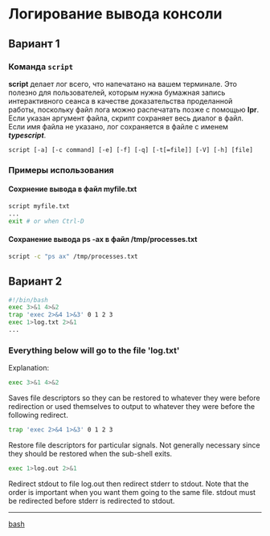 # Логирование вывода консоли
## Вариант 1

### Команда `script`

**script**  делает лог всего, что напечатано на вашем терминале. Это полезно для пользователей, которым нужна бумажная запись интерактивного сеанса в качестве доказательства проделанной работы, поскольку файл лога можно распечатать позже с помощью **lpr**. Если указан аргумент файла, скрипт сохраняет весь диалог в файл. Если имя файла не указано, лог сохраняется в файле с именем ***typescript***.

```
script [-a] [-c command] [-e] [-f] [-q] [-t[=file]] [-V] [-h] [file]
```

### Примеры использования

#### Сохрнение вывода в файл myfile.txt

```bash
script myfile.txt
...
exit # or when Ctrl-D
```

#### Сохранение вывода ps -ax в файл /tmp/processes.txt

```bash
script -c "ps ax" /tmp/processes.txt
```

## Вариант 2

```bash
#!/bin/bash
exec 3>&1 4>&2
trap 'exec 2>&4 1>&3' 0 1 2 3
exec 1>log.txt 2>&1
...
```

### Everything below will go to the file 'log.txt'

Explanation:

```bash
exec 3>&1 4>&2
```

Saves file descriptors so they can be restored to whatever they were before redirection or used themselves to output to whatever they were before the following redirect.

```bash
trap 'exec 2>&4 1>&3' 0 1 2 3
```

Restore file descriptors for particular signals. Not generally necessary since they should be restored when the sub-shell exits.

```bash
exec 1>log.out 2>&1
```

Redirect stdout to file log.out then redirect stderr to stdout. Note that the order is important when you want them going to the same file. stdout must be redirected before stderr is redirected to stdout.


**********
[bash](/tags/bash.md)
